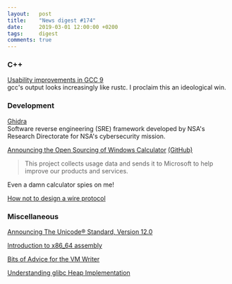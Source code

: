 ```yaml
---
layout:   post
title:    "News digest #174"
date:     2019-03-01 12:00:00 +0200
tags:     digest
comments: true
---
```


### C++

[Usability improvements in GCC 9](https://developers.redhat.com/blog/2019/03/08/usability-improvements-in-gcc-9/)<br/>
gcc's output looks increasingly like rustc. I proclaim this an ideological win.

### Development

[Ghidra](https://www.nsa.gov/resources/everyone/ghidra/)<br/>
Software reverse engineering (SRE) framework developed by NSA's Research Directorate for NSA's cybersecurity mission.

[Announcing the Open Sourcing of Windows Calculator](https://blogs.windows.com/buildingapps/2019/03/06/announcing-the-open-sourcing-of-windows-calculator/#EU3JU7lh75oW8J4X.97) [(GitHub)](https://github.com/Microsoft/calculator)<br/>

> This project collects usage data and sends it to Microsoft to help improve our products and services.

Even a damn calculator spies on me!

[How not to design a wire protocol](http://esr.ibiblio.org/?p=8254)

### Miscellaneous

[Announcing The Unicode® Standard, Version 12.0](http://blog.unicode.org/2019/03/announcing-unicode-standard-version-120.html)

[Introduction to x86_64 assembly](https://gitlab.com/mcmfb/intro_x86-64)

[Bits of Advice for the VM Writer](https://ia601208.us.archive.org/16/items/vmss16/click.pdf)

[Understanding glibc Heap Implementation](https://azeria-labs.com/heap-exploitation-part-1-understanding-the-glibc-heap-implementation/)
